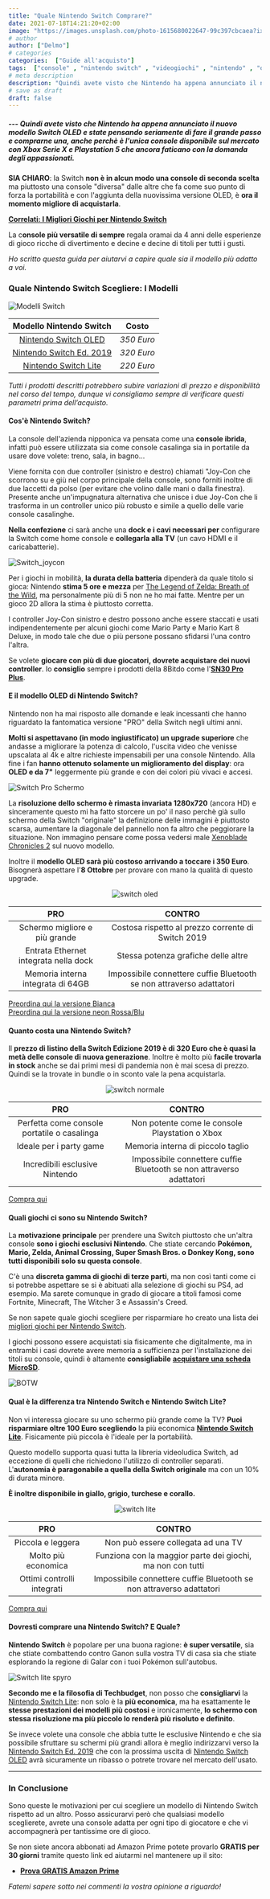 ```yaml
---
title: "Quale Nintendo Switch Comprare?"
date: 2021-07-18T14:21:20+02:00
image: "https://images.unsplash.com/photo-1615680022647-99c397cbcaea?ixlib=rb-1.2.1&ixid=MnwxMjA3fDB8MHxwaG90by1wYWdlfHx8fGVufDB8fHx8&auto=format&fit=crop&w=750&q=80"
# author
author: ["Delmo"]
# categories
categories:  ["Guide all'acquisto"]
tags:  ["console" , "nintendo switch" , "videogiochi" , "nintendo" , "oled" , "nintendo switch pro" , "nintendo switch lite"]
# meta description
description: "Quindi avete visto che Nintendo ha appena annunciato il nuovo modello Switch OLED e state pensando seriamente di fare il grande passo e comprarne una, anche perchè è l'unica console disponibile sul mercato con Xbox Serie X e Playstation 5 che ancora faticano con la domanda degli appassionati."
# save as draft
draft: false
---
```


##### --- Quindi avete visto che Nintendo ha appena annunciato il nuovo modello Switch OLED e state pensando seriamente di fare il grande passo e comprarne una, anche perchè è l'unica console disponibile sul mercato con Xbox Serie X e Playstation 5 che ancora faticano con la domanda degli appassionati.

**SIA CHIARO**: la Switch **non è in alcun modo una console di seconda scelta** ma piuttosto una console "diversa" dalle altre che fa come suo punto di forza la portabilità e con l'aggiunta della nuovissima versione OLED, è **ora il momento migliore di acquistarla**.

**[Correlati: I Migliori Giochi per Nintendo Switch](https://techbudget.it/blog/migliori-giochi-switch/)**

La c**onsole più versatile di sempre** regala oramai da 4 anni delle esperienze di gioco ricche di divertimento e decine e decine di titoli per tutti i gusti.

_Ho scritto questa guida per aiutarvi a capire quale sia il modello più adatto a voi._

### Quale Nintendo Switch Scegliere: I Modelli

![Modelli Switch](https://assets.nintendo.com/image/upload/f_auto,h_662,q_auto,w_1178/ncom/en_US/switch/site-design-update/compare/compare-hero?v=2021071902)

|           Modello Nintendo Switch                                                     |                    Costo                   |
|:-------------------------:|:---------------------------------------------------:|
| [Nintendo Switch OLED](https://amzn.to/3rg5mJQ) | *350 Euro*                          |
| [Nintendo Switch Ed. 2019](https://amzn.to/3xOzMVY)        | *320 Euro*             |
| [Nintendo Switch Lite](https://amzn.to/3z7T9JS)               | *220 Euro* |

_Tutti i prodotti descritti potrebbero subire variazioni di prezzo e disponibilità nel corso del tempo, dunque vi consigliamo sempre di verificare questi parametri prima dell’acquisto._

#### Cos'è Nintendo Switch?

La console dell'azienda nipponica va pensata come una **console ibrida**, infatti può essere utilizzata sia come console casalinga sia in portatile da usare dove volete: treno, sala, in bagno...

Viene fornita con due controller (sinistro e destro) chiamati "Joy-Con che scorrono su e giù nel corpo principale della console, sono forniti inoltre di due laccetti da polso (per evitare che volino dalle mani o dalla finestra). Presente anche un'impugnatura alternativa che unisce i due Joy-Con che li trasforma in un controller unico più robusto e simile a quello delle varie console casalinghe.

**Nella confezione** ci sarà anche una **dock e i cavi necessari per** configurare la Switch come home console e **collegarla alla TV** (un cavo HDMI e il caricabatterie).

![Switch_joycon](https://images.unsplash.com/photo-1605142806312-9ba7fa5cd0fd?ixid=MnwxMjA3fDB8MHxwaG90by1wYWdlfHx8fGVufDB8fHx8&ixlib=rb-1.2.1&auto=format&fit=crop&w=1050&q=80)

Per i giochi in mobilità, **la durata della batteria** dipenderà da quale titolo si gioca: Nintendo **stima 5 ore e mezza** per [The Legend of Zelda: Breath of the Wild](https://amzn.to/3zkPTf4), ma personalmente più di 5 non ne ho mai fatte. Mentre per un gioco 2D allora la stima è piuttosto corretta.

I controller Joy-Con sinistro e destro possono anche essere staccati e usati indipendentemente per alcuni giochi come Mario Party e Mario Kart 8 Deluxe, in modo tale che due o più persone possano sfidarsi l'una contro l'altra.

Se volete **giocare con più di due giocatori, dovrete acquistare dei nuovi controller**. Io **consiglio** sempre i prodotti della 8Bitdo come l'[**SN30 Pro Plus**](https://amzn.to/36IFhJN).

#### E il modello OLED di Nintendo Switch?

Nintendo non ha mai risposto alle domande e leak incessanti che hanno riguardato la fantomatica versione "PRO" della Switch negli ultimi anni.

**Molti si aspettavano (in modo ingiustificato) un upgrade superiore** che andasse a migliorare la potenza di calcolo, l'uscita video che venisse upscalata al 4k e altre richieste impensabili per una console Nintendo. Alla fine i fan **hanno ottenuto solamente un miglioramento del display**: ora **OLED e da 7"** leggermente più grande e con dei colori più vivaci e accesi.

![Switch Pro Schermo](https://cdn02.nintendo-europe.com/media/images/08_content_images/systems_5/nintendo_switch_3/nintendo_switch_oled/CI_NSwitch_features_ls_hh.jpg)

La **risoluzione dello schermo è rimasta invariata 1280x720** (ancora HD) e sinceramente questo mi ha fatto storcere un po' il naso perchè già sullo schermo della Switch "originale" la definizione delle immagini è piuttosto scarsa, aumentare la diagonale del pannello non fa altro che peggiorare la situazione. Non immagino pensare come possa vedersi male [Xenoblade Chronicles 2](https://nintendoeverything.com/xenoblade-chronicles-2-tech-analysis/) sul nuovo modello.

Inoltre il **modello OLED sarà più costoso arrivando a toccare i 350 Euro**. Bisognerà aspettare l'**8 Ottobre** per provare con mano la qualità di questo upgrade.

<center>
    <img src="https://assets.nintendo.com/image/upload/c_pad,f_auto,q_auto,w_768/ncom/en_US/switch/site-design-update/photo01?v=2021071908" alt="switch oled" />
</center>

|           PRO          |                       CONTRO                       |
|:-------------------------:|:----------------------------------------------------:|
| Schermo migliore e più grande     | Costosa rispetto al prezzo corrente di Switch 2019  |
| Entrata Ethernet integrata nella dock |   Stessa potenza grafiche delle altre   |
| Memoria interna integrata di 64GB   | Impossibile connettere cuffie Bluetooth se non attraverso adattatori  

<div class="wp-block-button is-style-outline"><a class="wp-block-button__link" href="https://amzn.to/3rg5mJQ">Preordina qui la versione Bianca</a></div>

<div class="wp-block-button is-style-outline"><a class="wp-block-button__link" href="https://amzn.to/3ijRFWg ">Preordina qui la versione neon Rossa/Blu</a></div>

#### Quanto costa una Nintendo Switch?

Il **prezzo di listino della Switch Edizione 2019 è di 320 Euro che è quasi la metà delle console di nuova generazione**. Inoltre è molto più **facile trovarla in stock** anche se dai primi mesi di pandemia non è mai scesa di prezzo. Quindi se la trovate in bundle o in sconto vale la pena acquistarla.

<center>
    <img src="https://www.pngplay.com/wp-content/uploads/7/Nintendo-Switch-Transparent-Free-PNG.png" alt="switch normale" />
</center>

|           PRO          |                       CONTRO                       |
|:-------------------------:|:----------------------------------------------------:|
| Perfetta come console portatile o casalinga      | Non potente come le console Playstation o Xbox |
| Ideale per i party game | Memoria interna di piccolo taglio     |
| Incredibili esclusive Nintendo   | Impossibile connettere cuffie Bluetooth se non attraverso adattatori              |

<div class="wp-block-button is-style-outline"><a class="wp-block-button__link" href="https://amzn.to/3xOzMVY">Compra qui</a></div>

#### Quali giochi ci sono su Nintendo Switch?

La **motivazione principale** per prendere una Switch piuttosto che un'altra console **sono i giochi esclusivi Nintendo**. Che stiate cercando __Pokémon, Mario, Zelda, Animal Crossing, Super Smash Bros. o Donkey Kong, sono tutti disponibili solo su questa console__.

C'è una **discreta gamma di giochi di terze parti**, ma non così tanti come ci si potrebbe aspettare se si è abituati alla selezione di giochi su PS4, ad esempio. Ma sarete comunque in grado di giocare a titoli famosi come Fortnite, Minecraft, The Witcher 3 e Assassin's Creed.

Se non sapete quale giochi scegliere per risparmiare ho creato una lista dei [migliori giochi per Nintendo Switch](https://techbudget.it/blog/migliori-giochi-switch/).

I giochi possono essere acquistati sia fisicamente che digitalmente, ma in entrambi i casi dovrete avere memoria a sufficienza per l'installazione dei titoli su console, quindi è altamente **consigliabile** [**acquistare una scheda MicroSD**](https://techbudget.it/blog/migliori-micro-sd/).

![BOTW](https://images.unsplash.com/photo-1616070698578-e5e634af7e8a?ixid=MnwxMjA3fDB8MHxwaG90by1wYWdlfHx8fGVufDB8fHx8&ixlib=rb-1.2.1&auto=format&fit=crop&w=750&q=80)

#### Qual è la differenza tra Nintendo Switch e Nintendo Switch Lite?

Non vi interessa giocare su uno schermo più grande come la TV? **Puoi risparmiare oltre 100 Euro scegliendo** la più economica [**Nintendo Switch Lite**](https://amzn.to/3z7T9JS). Fisicamente più piccola è l'ideale per la portabilità.

Questo modello supporta quasi tutta la libreria videoludica Switch, ad eccezione di quelli che richiedono l'utilizzo di controller separati. L'**autonomia è paragonabile a quella della Switch originale** ma con un 10% di durata minore.

__È inoltre disponibile in giallo, grigio, turchese e corallo.__

<center>
    <img src="https://res.cloudinary.com/techbudget-it/image/upload/v1626733671/Nintendo_Switch_Lite.png" alt="switch lite" />
</center>

|           PRO          |                       CONTRO                       |
|:-------------------------:|:----------------------------------------------------:|
| Piccola e leggera     | Non può essere collegata ad una TV  |
| Molto più economica |   Funziona con la maggior parte dei giochi, ma non con tutti    |
| Ottimi controlli integrati   | Impossibile connettere cuffie Bluetooth se non attraverso adattatori              |

<div class="wp-block-button is-style-outline"><a class="wp-block-button__link" href="https://amzn.to/3z7T9JS">Compra qui</a></div>

#### Dovresti comprare una Nintendo Switch? E Quale?

**Nintendo Switch** è popolare per una buona ragione: **è super versatile**, sia che stiate combattendo contro Ganon sulla vostra TV di casa sia che stiate esplorando la regione di Galar con i tuoi Pokémon sull'autobus.

![Switch lite spyro](https://images.unsplash.com/photo-1587115677604-3382c3a19621?ixid=MnwxMjA3fDB8MHxwaG90by1wYWdlfHx8fGVufDB8fHx8&ixlib=rb-1.2.1&auto=format&fit=crop&w=1950&q=80)

**Secondo me e la filosofia di Techbudget**, non posso che **consigliarvi** la [Nintendo Switch Lite](https://amzn.to/3z7T9JS): non solo è la **più economica**, ma ha esattamente le **stesse prestazioni dei modelli più costosi** e ironicamente, **lo schermo con stessa risoluzione ma più piccolo lo renderà più risoluto e definito**.

Se invece volete una console che abbia tutte le esclusive Nintendo e che sia possibile sfruttare su schermi più grandi allora è meglio indirizzarvi verso la [Nintendo Switch Ed. 2019](https://amzn.to/3xOzMVY) che con la prossima uscita di [Nintendo Switch OLED](https://amzn.to/3rg5mJQ) avrà sicuramente un ribasso o potrete trovare nel mercato dell'usato.

___

### In Conclusione

Sono queste le motivazioni per cui scegliere un modello di Nintendo Switch rispetto ad un altro. Posso assicurarvi però che qualsiasi modello sceglierete, avrete una console adatta per ogni tipo di giocatore e che vi accompagnerà per tantissime ore di gioco.

Se non siete ancora abbonati ad Amazon Prime potete provarlo **GRATIS per 30 giorni** tramite questo link ed aiutarmi nel mantenere up il sito:

- **[Prova GRATIS Amazon Prime](https://amzn.to/3zrJKOm)**

*Fatemi sapere sotto nei commenti la vostra opinione a riguardo!*
